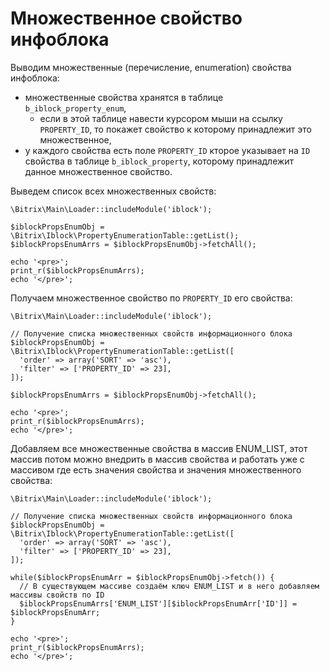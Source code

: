 # Множественное свойство инфоблока
Выводим множественные (перечисление, enumeration) свойства инфоблока:
- множественные свойства хранятся в таблице `b_iblock_property_enum`,
  - если в этой таблице навести курсором мыши на ссылку `PROPERTY_ID`, то покажет свойство к которому принадлежит это множественное,
- у каждого свойства есть поле `PROPERTY_ID` кторое указывает на `ID` свойства в таблице `b_iblock_property`, которому принадлежит данное множественное свойство.

Выведем список всех множественных свойств:

    \Bitrix\Main\Loader::includeModule('iblock');

    $iblockPropsEnumObj = \Bitrix\Iblock\PropertyEnumerationTable::getList();
    $iblockPropsEnumArrs = $iblockPropsEnumObj->fetchAll();

    echo '<pre>';
    print_r($iblockPropsEnumArrs);
    echo '</pre>';

Получаем множественное свойство по `PROPERTY_ID` его свойства:

    \Bitrix\Main\Loader::includeModule('iblock');

    // Получение списка множественных свойств информационного блока
    $iblockPropsEnumObj = \Bitrix\Iblock\PropertyEnumerationTable::getList([
      'order' => array('SORT' => 'asc'),
      'filter' => ['PROPERTY_ID' => 23],
    ]);

    $iblockPropsEnumArrs = $iblockPropsEnumObj->fetchAll();

    echo '<pre>';
    print_r($iblockPropsEnumArrs);
    echo '</pre>';

Добавляем все множественные свойства в массив ENUM_LIST, этот массив потом можно внедрить в массив свойства и работать уже с массивом где есть значения свойства и значения множественного свойства:

    \Bitrix\Main\Loader::includeModule('iblock');

    // Получение списка множественных свойств информационного блока
    $iblockPropsEnumObj = \Bitrix\Iblock\PropertyEnumerationTable::getList([
      'order' => array('SORT' => 'asc'),
      'filter' => ['PROPERTY_ID' => 23],
    ]);

    while($iblockPropsEnumArr = $iblockPropsEnumObj->fetch()) {
      // В существующем массиве создаём ключ ENUM_LIST и в него добавляем массивы свойств по ID
      $iblockPropsEnumArrs['ENUM_LIST'][$iblockPropsEnumArr['ID']] = $iblockPropsEnumArr;
    }

    echo '<pre>';
    print_r($iblockPropsEnumArrs);
    echo '</pre>';
